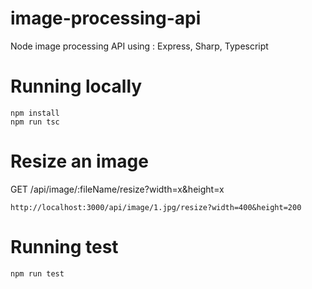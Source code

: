 # image-processing-api

Node image processing API using :
Express, Sharp, Typescript

# Running locally 
```
npm install
npm run tsc
```
# Resize an image
GET /api/image/:fileName/resize?width=x&height=x
```
http://localhost:3000/api/image/1.jpg/resize?width=400&height=200
```
# Running test
```
npm run test
```
